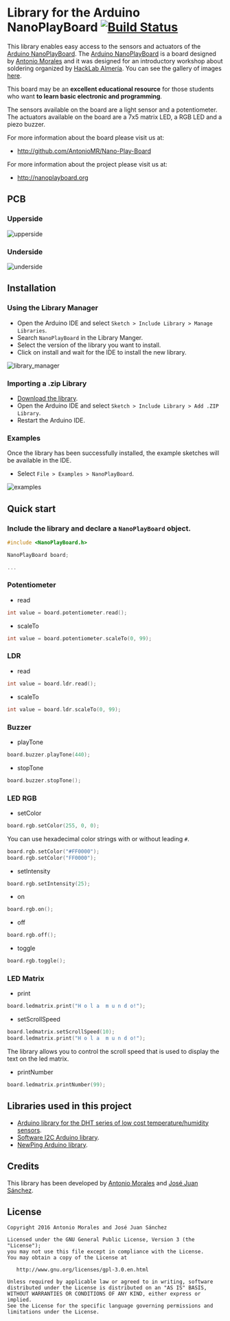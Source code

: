 # Library for the Arduino NanoPlayBoard [![Build Status](https://travis-ci.org/josejuansanchez/NanoPlayBoard-Arduino-Library.svg?branch=master)](https://travis-ci.org/josejuansanchez/NanoPlayBoard-Arduino-Library)

This library enables easy access to the sensors and actuators of the [Arduino NanoPlayBoard][1]. The [Arduino NanoPlayBoard][1] is a board designed by [Antonio Morales][2] and it was designed for an introductory workshop about soldering organized by [HackLab Almería][3]. You can see the gallery of images [here][4].

This board may be an **excellent educational resource** for those students who want **to learn basic electronic and programming**.

The sensors available on the board are a light sensor and a potentiometer.  
The actuators available on the board are a 7x5 matrix LED, a RGB LED and a piezo buzzer.

For more information about the board please visit us at:  

* http://github.com/AntonioMR/Nano-Play-Board

For more information about the project please visit us at:  

* http://nanoplayboard.org

## PCB
### Upperside
![upperside][upperside]

### Underside
![underside][underside]

## Installation
### Using the Library Manager
* Open the Arduino IDE and select `Sketch > Include Library > Manage Libraries`.
* Search `NanoPlayBoard` in the Library Manger.
* Select the version of the library you want to install.
* Click on install and wait for the IDE to install the new library.

![library_manager][library_manager]

### Importing a .zip Library
* [Download the library][releases].
* Open the Arduino IDE and select `Sketch > Include Library > Add .ZIP Library`.
* Restart the Arduino IDE.

### Examples
Once the library has been successfully installed, the example sketches will be available in the IDE.
* Select `File > Examples > NanoPlayBoard`.

![examples][examples]

## Quick start
### Include the library and declare a `NanoPlayBoard` object.

```c++
#include <NanoPlayBoard.h>

NanoPlayBoard board;

...
```

### Potentiometer
* read
```c++
int value = board.potentiometer.read();
```

* scaleTo
```c++
int value = board.potentiometer.scaleTo(0, 99);
```

### LDR
* read
```c++
int value = board.ldr.read();
```

* scaleTo
```c++
int value = board.ldr.scaleTo(0, 99);
```

### Buzzer
* playTone
```c++
board.buzzer.playTone(440);
```

* stopTone
```c++
board.buzzer.stopTone();
```

### LED RGB
* setColor
```c++
board.rgb.setColor(255, 0, 0);
```

You can use hexadecimal color strings with or without leading `#`.

```c++
board.rgb.setColor("#FF0000");
board.rgb.setColor("FF0000");  
```

* setIntensity
```c++
board.rgb.setIntensity(25);
```

* on
```c++
board.rgb.on();
```

* off
```c++
board.rgb.off();
```

* toggle
```c++
board.rgb.toggle();
```

### LED Matrix
* print
```c++
board.ledmatrix.print("H o l a  m u n d o!");
```

* setScrollSpeed

```c++
board.ledmatrix.setScrollSpeed(10);
board.ledmatrix.print("H o l a  m u n d o!");
```
The library allows you to control the scroll speed that is used to display the text on the led matrix.

* printNumber
```c++
board.ledmatrix.printNumber(99);
```

## Libraries used in this project

* [Arduino library for the DHT series of low cost temperature/humidity sensors][6].
* [Software I2C Arduino library][7].
* [NewPing Arduino library][8].

## Credits

This library has been developed by [Antonio Morales][2] and [José Juan Sánchez][5].

## License

```
Copyright 2016 Antonio Morales and José Juan Sánchez

Licensed under the GNU General Public License, Version 3 (the "License");
you may not use this file except in compliance with the License.
You may obtain a copy of the License at

   http://www.gnu.org/licenses/gpl-3.0.en.html

Unless required by applicable law or agreed to in writing, software
distributed under the License is distributed on an "AS IS" BASIS,
WITHOUT WARRANTIES OR CONDITIONS OF ANY KIND, either express or implied.
See the License for the specific language governing permissions and
limitations under the License.
```

[1]: http://github.com/AntonioMR/Nano-Play-Board
[2]: http://twitter.com/antonio1010mr
[3]: http://hacklabalmeria.net
[4]: https://goo.gl/photos/VKdNkxRcpEW4yBa47
[5]: http://josejuansanchez.org
[6]: https://github.com/adafruit/DHT-sensor-library
[7]: https://github.com/felias-fogg/SoftI2CMaster
[8]: https://bitbucket.org/teckel12/arduino-new-ping/wiki/Home

[releases]: https://github.com/josejuansanchez/NanoPlayBoard/releases
[upperside]: https://github.com/josejuansanchez/NanoPlayBoard-Arduino-Library/blob/master/extras/upperside_v1.png
[underside]: https://github.com/josejuansanchez/NanoPlayBoard-Arduino-Library/blob/master/extras/underside_v1.png
[library_manager]: https://github.com/josejuansanchez/NanoPlayBoard-Arduino-Library/blob/master/extras/library_manager.png
[examples]: https://github.com/josejuansanchez/NanoPlayBoard-Arduino-Library/blob/master/extras/examples.png
